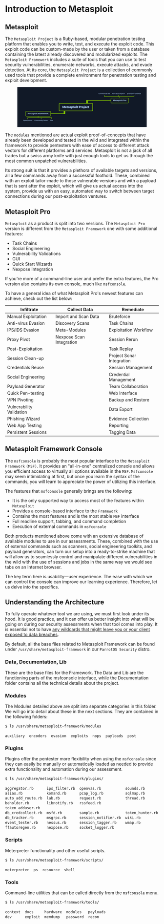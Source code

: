 # Introduction to Metasploit

## Metasploit

The `Metasploit Project` is a Ruby-based, modular penetration testing platform that enables you to write, test, and execute the exploit code. This exploit code can be custom-made by the user or taken from a database containing the latest already discovered and modularized exploits. The `Metasploit Framework` includes a suite of tools that you can use to test security vulnerabilities, enumerate networks, execute attacks, and evade detection. At its core, the `Metasploit Project` is a collection of commonly used tools that provide a complete environment for penetration testing and exploit development.

<figure><img src="../../../../.gitbook/assets/image (1) (1) (1) (1) (1) (1) (1) (1) (1) (1) (1) (1) (1) (1) (1) (1) (1) (1) (1) (1) (1) (1) (1) (1) (1) (1) (1) (1) (1) (1) (1) (1) (1) (1) (1) (1) (1) (1) (1) (1) (1) (1) (1) (1) (1) (1) (1) (1) (1) (1) (1) (1) (1) (1) (1) (1) (1) (1) (1) (1)  (51).png" alt=""><figcaption></figcaption></figure>

The `modules` mentioned are actual exploit proof-of-concepts that have already been developed and tested in the wild and integrated within the framework to provide pentesters with ease of access to different attack vectors for different platforms and services. Metasploit is not a jack of all trades but a swiss army knife with just enough tools to get us through the most common unpatched vulnerabilities.

Its strong suit is that it provides a plethora of available targets and versions, all a few commands away from a successful foothold. These, combined with an exploit tailor-made to those vulnerable versions and with a payload that is sent after the exploit, which will give us actual access into the system, provide us with an easy, automated way to switch between target connections during our post-exploitation ventures.

## Metasploit Pro

`Metasploit` as a product is split into two versions. The `Metasploit Pro` version is different from the `Metasploit Framework` one with some additional features:

* Task Chains
* Social Engineering
* Vulnerability Validations
* GUI
* Quick Start Wizards
* Nexpose Integration

If you're more of a command-line user and prefer the extra features, the Pro version also contains its own console, much like `msfconsole`.

To have a general idea of what Metasploit Pro's newest features can achieve, check out the list below:

| **Infiltrate**           | **Collect Data**         | **Remediate**             |
| ------------------------ | ------------------------ | ------------------------- |
| Manual Exploitation      | Import and Scan Data     | Bruteforce                |
| Anti-virus Evasion       | Discovery Scans          | Task Chains               |
| IPS/IDS Evasion          | Meta-Modules             | Exploitation Workflow     |
| Proxy Pivot              | Nexpose Scan Integration | Session Rerun             |
| Post-Exploitation        |                          | Task Replay               |
| Session Clean-up         |                          | Project Sonar Integration |
| Credentials Reuse        |                          | Session Management        |
| Social Engineering       |                          | Credential Management     |
| Payload Generator        |                          | Team Collaboration        |
| Quick Pen-testing        |                          | Web Interface             |
| VPN Pivoting             |                          | Backup and Restore        |
| Vulnerability Validation |                          | Data Export               |
| Phishing Wizard          |                          | Evidence Collection       |
| Web App Testing          |                          | Reporting                 |
| Persistent Sessions      |                          | Tagging Data              |

## Metasploit Framework Console

The `msfconsole` is probably the most popular interface to the `Metasploit Framework` `(MSF)`. It provides an "all-in-one" centralized console and allows you efficient access to virtually all options available in the `MSF`. `Msfconsole` may seem intimidating at first, but once you learn the syntax of the commands, you will learn to appreciate the power of utilizing this interface.

The features that `msfconsole` generally brings are the following:

* It is the only supported way to access most of the features within `Metasploit`
* Provides a console-based interface to the `Framework`
* Contains the most features and is the most stable `MSF` interface
* Full readline support, tabbing, and command completion
* Execution of external commands in `msfconsole`

Both products mentioned above come with an extensive database of available modules to use in our assessments. These, combined with the use of external commands such as scanners, social engineering toolkits, and payload generators, can turn our setup into a ready-to-strike machine that will allow us to seamlessly control and manipulate different vulnerabilities in the wild with the use of sessions and jobs in the same way we would see tabs on an Internet browser.

The key term here is usability—user experience. The ease with which we can control the console can improve our learning experience. Therefore, let us delve into the specifics.

## Understanding the Architecture

To fully operate whatever tool we are using, we must first look under its hood. It is good practice, and it can offer us better insight into what will be going on during our security assessments when that tool comes into play. It is essential not to have [any wildcards that might leave you or your client exposed to data breaches](https://blog.cobaltstrike.com/2016/09/28/cobalt-strike-rce-active-exploitation-reported/).

By default, all the base files related to Metasploit Framework can be found under `/usr/share/metasploit-framework` in our `ParrotOS Security` distro.

### **Data, Documentation, Lib**

These are the base files for the Framework. The Data and Lib are the functioning parts of the msfconsole interface, while the Documentation folder contains all the technical details about the project.

### **Modules**

The Modules detailed above are split into separate categories in this folder. We will go into detail about these in the next sections. They are contained in the following folders:

```shell-session
$ ls /usr/share/metasploit-framework/modules

auxiliary  encoders  evasion  exploits  nops  payloads  post
```

### **Plugins**

Plugins offer the pentester more flexibility when using the `msfconsole` since they can easily be manually or automatically loaded as needed to provide extra functionality and automation during our assessment.

```shell-session
$ ls /usr/share/metasploit-framework/plugins/

aggregator.rb      ips_filter.rb  openvas.rb           sounds.rb
alias.rb           komand.rb      pcap_log.rb          sqlmap.rb
auto_add_route.rb  lab.rb         request.rb           thread.rb
beholder.rb        libnotify.rb   rssfeed.rb           token_adduser.rb
db_credcollect.rb  msfd.rb        sample.rb            token_hunter.rb
db_tracker.rb      msgrpc.rb      session_notifier.rb  wiki.rb
event_tester.rb    nessus.rb      session_tagger.rb    wmap.rb
ffautoregen.rb     nexpose.rb     socket_logger.rb
```

### **Scripts**

Meterpreter functionality and other useful scripts.

```shell-session
$ ls /usr/share/metasploit-framework/scripts/

meterpreter  ps  resource  shell
```

### **Tools**

Command-line utilities that can be called directly from the `msfconsole` menu.

```shell-session
$ ls /usr/share/metasploit-framework/tools/

context  docs     hardware  modules   payloads
dev      exploit  memdump   password  recon
```
